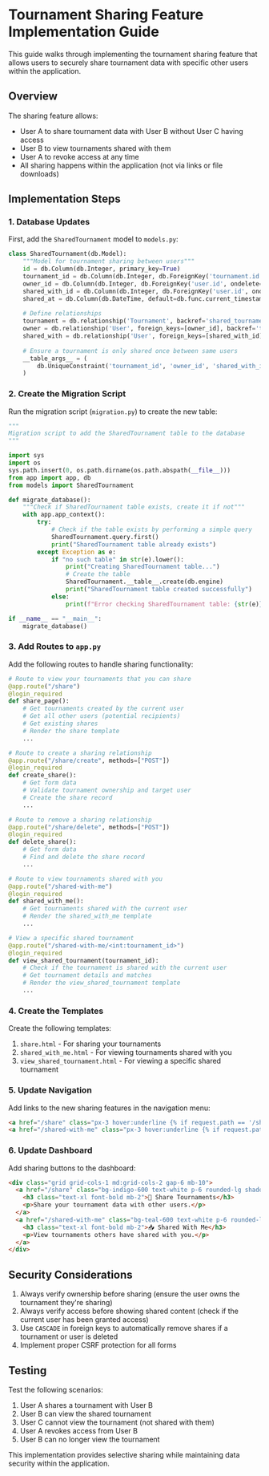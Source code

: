 # Tournament Sharing Feature Implementation Guide

This guide walks through implementing the tournament sharing feature that allows users to securely share tournament data with specific other users within the application.

## Overview

The sharing feature allows:
- User A to share tournament data with User B without User C having access
- User B to view tournaments shared with them
- User A to revoke access at any time
- All sharing happens within the application (not via links or file downloads)

## Implementation Steps

### 1. Database Updates

First, add the `SharedTournament` model to `models.py`:

```python
class SharedTournament(db.Model):
    """Model for tournament sharing between users"""
    id = db.Column(db.Integer, primary_key=True)
    tournament_id = db.Column(db.Integer, db.ForeignKey('tournament.id', ondelete='CASCADE'), nullable=False)
    owner_id = db.Column(db.Integer, db.ForeignKey('user.id', ondelete='CASCADE'), nullable=False)
    shared_with_id = db.Column(db.Integer, db.ForeignKey('user.id', ondelete='CASCADE'), nullable=False)
    shared_at = db.Column(db.DateTime, default=db.func.current_timestamp())
    
    # Define relationships
    tournament = db.relationship('Tournament', backref='shared_tournaments')
    owner = db.relationship('User', foreign_keys=[owner_id], backref='tournaments_shared')
    shared_with = db.relationship('User', foreign_keys=[shared_with_id], backref='tournaments_shared_with_me')
    
    # Ensure a tournament is only shared once between same users
    __table_args__ = (
        db.UniqueConstraint('tournament_id', 'owner_id', 'shared_with_id', name='unique_tournament_sharing'),
    )
```

### 2. Create the Migration Script

Run the migration script (`migration.py`) to create the new table:

```python
"""
Migration script to add the SharedTournament table to the database
"""

import sys
import os
sys.path.insert(0, os.path.dirname(os.path.abspath(__file__)))
from app import app, db
from models import SharedTournament

def migrate_database():
    """Check if SharedTournament table exists, create it if not"""
    with app.app_context():
        try:
            # Check if the table exists by performing a simple query
            SharedTournament.query.first()
            print("SharedTournament table already exists")
        except Exception as e:
            if "no such table" in str(e).lower():
                print("Creating SharedTournament table...")
                # Create the table
                SharedTournament.__table__.create(db.engine)
                print("SharedTournament table created successfully")
            else:
                print(f"Error checking SharedTournament table: {str(e)}")

if __name__ == "__main__":
    migrate_database()
```

### 3. Add Routes to `app.py`

Add the following routes to handle sharing functionality:

```python
# Route to view your tournaments that you can share
@app.route("/share")
@login_required
def share_page():
    # Get tournaments created by the current user 
    # Get all other users (potential recipients)
    # Get existing shares
    # Render the share template
    ...

# Route to create a sharing relationship
@app.route("/share/create", methods=["POST"])
@login_required
def create_share():
    # Get form data
    # Validate tournament ownership and target user
    # Create the share record
    ...

# Route to remove a sharing relationship
@app.route("/share/delete", methods=["POST"])
@login_required
def delete_share():
    # Get form data
    # Find and delete the share record
    ...

# Route to view tournaments shared with you
@app.route("/shared-with-me")
@login_required
def shared_with_me():
    # Get tournaments shared with the current user
    # Render the shared_with_me template
    ...

# View a specific shared tournament
@app.route("/shared-with-me/<int:tournament_id>")
@login_required
def view_shared_tournament(tournament_id):
    # Check if the tournament is shared with the current user
    # Get tournament details and matches
    # Render the view_shared_tournament template
    ...
```

### 4. Create the Templates

Create the following templates:

1. `share.html` - For sharing your tournaments
2. `shared_with_me.html` - For viewing tournaments shared with you
3. `view_shared_tournament.html` - For viewing a specific shared tournament

### 5. Update Navigation

Add links to the new sharing features in the navigation menu:

```html
<a href="/share" class="px-3 hover:underline {% if request.path == '/share' %}font-semibold{% endif %}">Share</a>
<a href="/shared-with-me" class="px-3 hover:underline {% if request.path == '/shared-with-me' %}font-semibold{% endif %}">Shared With Me</a>
```

### 6. Update Dashboard

Add sharing buttons to the dashboard:

```html
<div class="grid grid-cols-1 md:grid-cols-2 gap-6 mb-10">
  <a href="/share" class="bg-indigo-600 text-white p-6 rounded-lg shadow hover:bg-indigo-700 transition">
    <h3 class="text-xl font-bold mb-2">🔄 Share Tournaments</h3>
    <p>Share your tournament data with other users.</p>
  </a>
  <a href="/shared-with-me" class="bg-teal-600 text-white p-6 rounded-lg shadow hover:bg-teal-700 transition">
    <h3 class="text-xl font-bold mb-2">📥 Shared With Me</h3>
    <p>View tournaments others have shared with you.</p>
  </a>
</div>
```

## Security Considerations

1. Always verify ownership before sharing (ensure the user owns the tournament they're sharing)
2. Always verify access before showing shared content (check if the current user has been granted access)
3. Use `CASCADE` in foreign keys to automatically remove shares if a tournament or user is deleted
4. Implement proper CSRF protection for all forms

## Testing

Test the following scenarios:
1. User A shares a tournament with User B
2. User B can view the shared tournament
3. User C cannot view the tournament (not shared with them)
4. User A revokes access from User B
5. User B can no longer view the tournament

This implementation provides selective sharing while maintaining data security within the application.